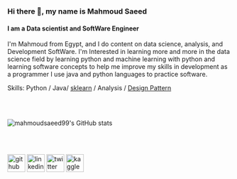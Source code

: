 


### Hi there 👋, my name is Mahmoud Saeed
#### I am a Data scientist and SoftWare Engineer

I'm Mahmoud from Egypt, and I do content on data science, analysis, and Development SoftWare. I'm Interested in learning more and more in the data science field by learning python and machine learning with python and learning software concepts to help me improve my skills in development as a programmer I use java and python languages to practice software.
  
 
 Skills: Python / Java/ [sklearn](https://www.kaggle.com/code/mahmoudsaeed99/predict-using-different-models-for-beginners) / Analysis / [Design Pattern](https://github.com/mahmoudsaeed99/DesignPatterns)

 <br />
    <br />
    
 ![mahmoudsaeed99's GitHub stats](https://github-readme-stats.vercel.app/api?username=mahmoudsaeed99&show_icons=true&theme=radical)
 
 
<br />
<br />


[<img src='https://cdn.jsdelivr.net/npm/simple-icons@3.0.1/icons/github.svg' alt='github' height='40' color =0088ff >](https://github.com/mahmoudsaeed99)  [<img src='https://cdn.jsdelivr.net/npm/simple-icons@3.0.1/icons/linkedin.svg' alt='linkedin' height='40'>](https://www.linkedin.com/in/mahmoud-saeed-3b218a18b//)  [<img src='https://cdn.jsdelivr.net/npm/simple-icons@3.0.1/icons/twitter.svg' alt='twitter' height='40'>](https://twitter.com/Saeed99Mahmoud)  [<img src='https://cdn.jsdelivr.net/npm/simple-icons@3.0.1/icons/kaggle.svg' alt='kaggle' height='40'>](https://www.kaggle.com/mahmoudsaeed99)  
